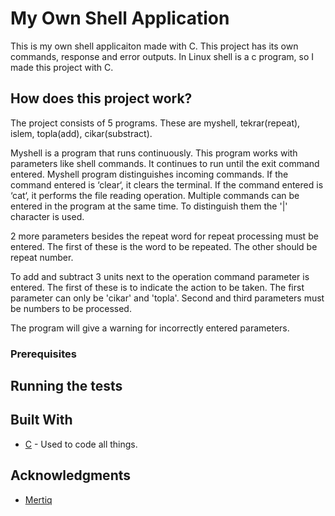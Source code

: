 # My Own Shell Application

This is my own shell applicaiton made with C. This project has its own commands, response and error outputs. 
In Linux shell is a c program, so I made this project with C.

## How does this project work?

The project consists of 5 programs. These are myshell, tekrar(repeat), islem, topla(add), cikar(substract).

Myshell is a program that runs continuously. This program works with parameters like shell commands.
It continues to run until the exit command entered. Myshell program distinguishes incoming commands.
If the command entered is ‘clear‘, it clears the terminal. If the command entered is ‘cat‘, 
it performs the file reading operation. Multiple commands can be entered in the program at the same time. 
To distinguish them the '|' character is used.

2 more parameters besides the repeat word for repeat processing must be entered. 
The first of these is the word to be repeated. The other should be repeat number.

To add and subtract 3 units next to the operation command parameter is entered. 
The first of these is to indicate the action to be taken. 
The first parameter can only be 'cikar' and 'topla'. Second and third parameters must be numbers to be processed.

The program will give a warning for incorrectly entered parameters.

### Prerequisites



## Running the tests



## Built With

* [C]() - Used to code all things.

## Acknowledgments

* [Mertiq](https://github.com/Mertiq)
